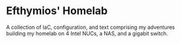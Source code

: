 # Efthymios' Homelab

A collection of IaC, configuration, and text comprising my adventures building my
homelab on 4 Intel NUCs, a NAS, and a gigabit switch.
